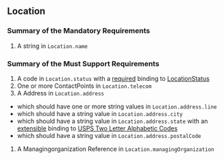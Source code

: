 ## Location

### Summary of the Mandatory Requirements
1.  A  string  in `Location.name`

### Summary of the Must Support Requirements
1.  A  code  in `Location.status`
with a [required](http://hl7.org/fhir/R4/terminologies.html#required)
 binding to [LocationStatus](http://hl7.org/fhir/ValueSet/location-status|4.0.0)
1. One or more ContactPoints  in `Location.telecom`
1.  A  Address  in `Location.address`
   - which should have one or more string values  in `Location.address.line`
   - which should have a  string value  in `Location.address.city`
   - which should have a  string value  in `Location.address.state`
with an [extensible](http://hl7.org/fhir/R4/terminologies.html#extensible)
 binding to [USPS Two Letter Alphabetic Codes](http://hl7.org/fhir/us/core/ValueSet/us-core-usps-state)
   - which should have a  string value  in `Location.address.postalCode`
1.  A Managingorganization Reference  in `Location.managingOrganization`